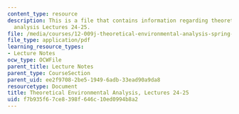 ```yaml
---
content_type: resource
description: This is a file that contains information regarding theoretical environmental
  analysis Lectures 24-25.
file: /media/courses/12-009j-theoretical-environmental-analysis-spring-2015/f7b935f67ce8398f646c10ed0994b8a2_MIT12_009JS15_24-25ecoorg.pdf
file_type: application/pdf
learning_resource_types:
- Lecture Notes
ocw_type: OCWFile
parent_title: Lecture Notes
parent_type: CourseSection
parent_uid: ee2f9708-2be5-1949-6adb-33ead90a9da8
resourcetype: Document
title: Theoretical Environmental Analysis, Lectures 24-25
uid: f7b935f6-7ce8-398f-646c-10ed0994b8a2
---
```

